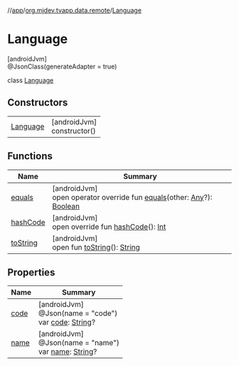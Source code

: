//[app](../../../index.md)/[org.mjdev.tvapp.data.remote](../index.md)/[Language](index.md)

# Language

[androidJvm]\
@JsonClass(generateAdapter = true)

class [Language](index.md)

## Constructors

| | |
|---|---|
| [Language](-language.md) | [androidJvm]<br>constructor() |

## Functions

| Name | Summary |
|---|---|
| [equals](equals.md) | [androidJvm]<br>open operator override fun [equals](equals.md)(other: [Any](https://kotlinlang.org/api/latest/jvm/stdlib/kotlin/-any/index.html)?): [Boolean](https://kotlinlang.org/api/latest/jvm/stdlib/kotlin/-boolean/index.html) |
| [hashCode](hash-code.md) | [androidJvm]<br>open override fun [hashCode](hash-code.md)(): [Int](https://kotlinlang.org/api/latest/jvm/stdlib/kotlin/-int/index.html) |
| [toString](../../org.mjdev.tvapp.widget/-refresh-action/index.md#1616463040%2FFunctions%2F-912451524) | [androidJvm]<br>open fun [toString](../../org.mjdev.tvapp.widget/-refresh-action/index.md#1616463040%2FFunctions%2F-912451524)(): [String](https://kotlinlang.org/api/latest/jvm/stdlib/kotlin/-string/index.html) |

## Properties

| Name | Summary |
|---|---|
| [code](code.md) | [androidJvm]<br>@Json(name = &quot;code&quot;)<br>var [code](code.md): [String](https://kotlinlang.org/api/latest/jvm/stdlib/kotlin/-string/index.html)? |
| [name](name.md) | [androidJvm]<br>@Json(name = &quot;name&quot;)<br>var [name](name.md): [String](https://kotlinlang.org/api/latest/jvm/stdlib/kotlin/-string/index.html)? |
